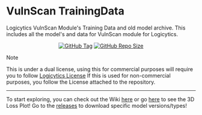 # VulnScan TrainingData

Logicytics VulnScan Module's Training Data and old model archive.
This includes all the model's and data for VulnScan module for Logicytics.


<div style="text-align:center;" align="center">
    <a href="https://github.com/DefinetlyNotAI/VulnScan_Data/tags"><img src="https://img.shields.io/github/v/tag/DefinetlyNotAI/VulnScan_Data" alt="GitHub Tag"></a>
    <a href="https://github.com/DefinetlyNotAI/VulnScan_Data"><img src="https://img.shields.io/github/repo-size/DefinetlyNotAI/VulnScan_Data" alt="GitHub Repo Size"></a>
</div>

> [!NOTE]
> This is under a dual license, using this for commercial purposes will require you to follow [Logicytics License](https://github.com/DefinetlyNotAI/Logicytics/blob/main/LICENSE)
> If this is used for non-commercial purposes, you follow the License attached to the repository.

---

To start exploring,
you can check out the Wiki [here](https://github.com/DefinetlyNotAI/VulnScan_Data/wiki)
or go [here](https://definetlynotai.github.io/VulnScan_TrainingData/NN%20features/Loss_Landscape_3D.html) to see the 3D Loss Plot!
Go to the [releases](https://github.com/DefinetlyNotAI/VulnScan_Data/releases) to download specific model versions/types!
